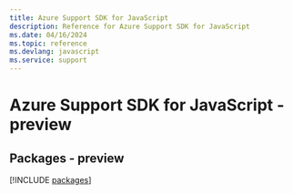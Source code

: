 ```yaml
---
title: Azure Support SDK for JavaScript
description: Reference for Azure Support SDK for JavaScript
ms.date: 04/16/2024
ms.topic: reference
ms.devlang: javascript
ms.service: support
---
```

# Azure Support SDK for JavaScript - preview
## Packages - preview
[!INCLUDE [packages](support-index.md)]